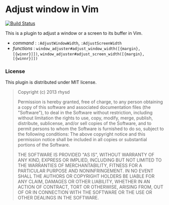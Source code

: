 Adjust window in Vim
====================
[![Build Status](https://travis-ci.org/rhysd/vim-window-adjuster.png)](https://travis-ci.org/rhysd/vim-window-adjuster)

This is a plugin to adjust a window or a screen to its buffer in Vim.

- *command* : `:AdjustWindowWidth`, `:AdjustScreenWidth`
- *functions* : `window_adjuster#adjust_window_width([{margin}, [{winnr}]])`, `window_adjuster#adjust_screen_width([{margin}, [{winnr}]])`

### License

This plugin is distributed under MIT license.


> Copyright (c) 2013 rhysd
>
> Permission is hereby granted, free of charge, to any person obtaining
> a copy of this software and associated documentation files (the
> "Software"), to deal in the Software without restriction, including
> without limitation the rights to use, copy, modify, merge, publish,
> distribute, sublicense, and/or sell copies of the Software, and to
> permit persons to whom the Software is furnished to do so, subject to
> the following conditions:
> The above copyright notice and this permission notice shall be
> included in all copies or substantial portions of the Software.
>
> THE SOFTWARE IS PROVIDED "AS IS", WITHOUT WARRANTY OF ANY KIND,
> EXPRESS OR IMPLIED, INCLUDING BUT NOT LIMITED TO THE WARRANTIES OF
> MERCHANTABILITY, FITNESS FOR A PARTICULAR PURPOSE AND NONINFRINGEMENT.
> IN NO EVENT SHALL THE AUTHORS OR COPYRIGHT HOLDERS BE LIABLE FOR ANY
> CLAIM, DAMAGES OR OTHER LIABILITY, WHETHER IN AN ACTION OF CONTRACT,
> TORT OR OTHERWISE, ARISING FROM, OUT OF OR IN CONNECTION WITH THE
> SOFTWARE OR THE USE OR OTHER DEALINGS IN THE SOFTWARE.
